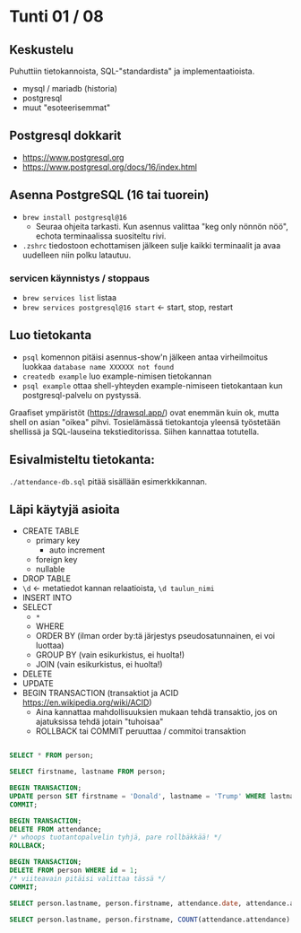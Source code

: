 # Tunti 01 / 08

## Keskustelu

Puhuttiin tietokannoista, SQL-"standardista" ja implementaatioista.

- mysql / mariadb (historia)
- postgresql
- muut "esoteerisemmat"

## Postgresql dokkarit

- https://www.postgresql.org
- https://www.postgresql.org/docs/16/index.html

## Asenna PostgreSQL (16 tai tuorein)

- `brew install postgresql@16`
  - Seuraa ohjeita tarkasti. Kun asennus valittaa "keg only nönnön nöö", echota terminaalissa suositeltu rivi.
- `.zshrc` tiedostoon echottamisen jälkeen sulje kaikki terminaalit ja avaa uudelleen niin polku latautuu.

### servicen käynnistys / stoppaus

- `brew services list` listaa
- `brew services postgresql@16 start` <- start, stop, restart

## Luo tietokanta

- `psql` komennon pitäisi asennus-show'n jälkeen antaa virheilmoitus luokkaa `database name XXXXXX not found`
- `createdb example` luo example-nimisen tietokannan
- `psql example` ottaa shell-yhteyden example-nimiseen tietokantaan kun postgresql-palvelu on pystyssä.

Graafiset ympäristöt (https://drawsql.app/) ovat enemmän kuin ok, mutta shell on asian "oikea" pihvi. Tosielämässä tietokantoja yleensä työstetään shellissä ja SQL-lauseina tekstieditorissa. Siihen kannattaa totutella.

## Esivalmisteltu tietokanta:

`./attendance-db.sql` pitää sisällään esimerkkikannan.

## Läpi käytyjä asioita

- CREATE TABLE
  - primary key
    - auto increment
  - foreign key
  - nullable
- DROP TABLE
- `\d` <- metatiedot kannan relaatioista, `\d taulun_nimi`
- INSERT INTO
- SELECT
  - `*`
  - WHERE
  - ORDER BY (ilman order by:tä järjestys pseudosatunnainen, ei voi luottaa)
  - GROUP BY (vain esikurkistus, ei huolta!)
  - JOIN (vain esikurkistus, ei huolta!)
- DELETE
- UPDATE
- BEGIN TRANSACTION (transaktiot ja ACID https://en.wikipedia.org/wiki/ACID)
  - Aina kannattaa mahdollisuuksien mukaan tehdä transaktio, jos on ajatuksissa tehdä jotain "tuhoisaa"
  - ROLLBACK tai COMMIT peruuttaa / commitoi transaktion

```sql

SELECT * FROM person;

SELECT firstname, lastname FROM person;

BEGIN TRANSACTION;
UPDATE person SET firstname = 'Donald', lastname = 'Trump' WHERE lastname = 'Biden';
COMMIT;

BEGIN TRANSACTION;
DELETE FROM attendance;
/* whoops tuotantopalvelin tyhjä, pare rollbäkkää! */
ROLLBACK;

BEGIN TRANSACTION;
DELETE FROM person WHERE id = 1;
/* viiteavain pitäisi valittaa tässä */
COMMIT;

SELECT person.lastname, person.firstname, attendance.date, attendance.attendance FROM person JOIN attendance ON(person.id = attendance.person_id) WHERE lastname = 'Trump' ORDER BY date, lastname, firstname;

SELECT person.lastname, person.firstname, COUNT(attendance.attendance) FROM person JOIN attendance ON(person.id = attendance.person_id) WHERE attendance.attendance = false GROUP BY(person.lastname, person.firstname) ORDER BY lastname, firstname;

```
